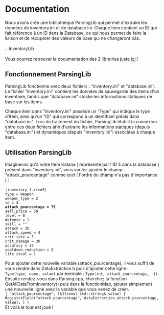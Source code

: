 # Documentation
Nous avons crée une bibliothèque ParsingLib qui permet d'extraire les données de inventory.ini et de database.ini. Chaque Item contient un ID qui fait référence à un ID dans la Database, ce qui nous permet de faire la liaison et de récupérer des valeurs de base qui ne changeront pas.
<br><br>
...InventoryLib
<br><br>
Vous pourrez retrouver la documentation des 2 librairies juste <a href="https://www.baimmobilier.fr/gtech3/encapsulation/Documentation/html/" target="_blank">ici</a>
 !

## Fonctionnement ParsingLib

ParsingLib fonctionne avec deux fichiers : "inventory.ini" et "database.ini". Le fichier "inventory.ini" contient les données de sauvegarde des items d'un inventaire, tandis que "database.ini" stocke les informations statiques de base sur les items.

Chaque item dans "inventory.ini" possède un "Type" qui indique le type d'item, ainsi qu'un "ID" qui correspond à un identifiant précis dans "database.ini". Lors du traitement du fichier, ParsingLib établit la connexion entre ces deux fichiers afin d'extraire les informations statiques (depuis "database.ini") et dynamiques (depuis "inventory.ini") associées à chaque item.
 
## Utilisation ParsingLib

Imagineons qu'à votre Item Katana ( représenté par l'ID 4 dans la database ) présent dans "inventory.ini", vous voulez ajouter le champ "attack_pourcentage" comme ceci ( l'ordre du champ n'a pas d'importance ) :
<br><br>`[inventory_1.item5]`<br>
`type = Weapon`<br>
`weapon_type = 2`<br>
`id = 4`<br>
**`attack_pourcentage = 75`**<br>
`sell_price = 50`<br>
`level = 0`<br>
`defense = 1`<br>
`skill = ""`<br>
`attack = 35`<br>
`attack_speed = 4`<br>
`crit_rate = 5`<br>
`crit_damage = 30`<br>
`accuracy = 13`<br>
`cooldown_reduction = 2`<br>
`life_steal = 1`<br>

Pour ajouter cette nouvelle variable (attack_pourcentage), il vous suffit de vous rendre dans DataExtraction.h puis d'ajouter cette ligne :<br>
`Type(type, name, value)` par exemple : `Type(int, attack_pourcentage, -1)`.<br>Ensuite rendez-vous dans Parsing.cpp, cherchez la fonction GetAllDataFromInventory() puis dans la functionMap, ajouter simplement une nouvvelle ligne avec la variable que vous venez de créer.
<br>`{ "attack_pourcentage", [&](const std::string& value) { RegisterField("attack_pourcentage", dataExtraction.attack_pourcentage, value); } }`<br>
Et voilà le tour est joué !
